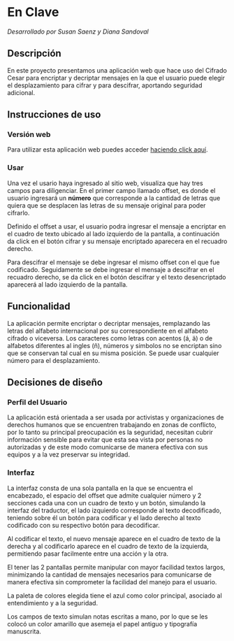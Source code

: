 # En Clave
_Desarrollado por Susan Saenz y Diana Sandoval_ 


## Descripción

En este proyecto presentamos una aplicación web que hace uso del Cifrado Cesar para encriptar y decriptar mensajes en la que el usuario puede elegir el desplazamiento para cifrar y para descifrar, aportando seguridad adicional.


## Instrucciones de uso 

### Versión web
Para utilizar esta aplicación web puedes acceder [haciendo click aquí](https://dsandovalm.github.io/BOG002-cipher/src/index.html). 

<!---### Descargar
Para usarla desde tu equipo, puedes descargar esta carpeta haciendo click en el botón **Code** y luego en **Download ZIP**.
Para abrir deberás descomprimir el _.zip_, entrar a la carpeta src y abrir el _index.html_, este automaticamente se abrirá con tu navegador predeterminado.---> 

### Usar

Una vez el usario haya ingresado al sitio web, visualiza que hay tres campos para diligenciar. En el primer campo llamado offset, es donde el usuario ingresará un **número** que corresponde a la cantidad de letras que quiera que se desplacen las letras de su mensaje original para poder cifrarlo. 

Definido el offset a usar, el usuario podra ingresar el mensaje a encriptar en el cuadro de texto ubicado al lado izquierdo de la pantalla, a continuación da click en el botón cifrar y su mensaje encriptado aparecera en el recuadro derecho.

Para descifrar el mensaje se debe ingresar el mismo offset con el que fue codificado. Seguidamente se debe ingresar el mensaje a descifrar en el recuadro derecho, se da click en el botón descifrar y el texto desencriptado aparecerá al lado izquierdo de la pantalla. 


## Funcionalidad

La aplicación permite encriptar o decriptar mensajes, remplazando las letras del alfabeto internacional por su correspondiente en el alfabeto cifrado o viceversa. Los caracteres como letras con acentos (á, ä) o de alfabetos diferentes al ingles (ñ), números y simbolos no se encriptan sino que se conservan tal cual en su misma posición. Se puede usar cualquier número para el desplazamiento.


## Decisiones de diseño

### Perfil del Usuario
La aplicación está orientada a ser usada por activistas y organizaciones de derechos humanos que se encuentren trabajando en zonas de conflicto, por lo tanto su principal preocupación es la seguridad, necesitan cubrir información sensible para evitar que esta sea vista por personas no autorizadas y de este modo comunicarse de manera efectiva con sus equipos y a la vez preservar su integridad.

### Interfaz 
La interfaz consta de una sola pantalla en la que se encuentra el encabezado, el espacio del offset que admite cualquier número y 2 secciones cada una con un cuadro de texto y un botón, simulando la interfaz del traductor, el lado izquierdo corresponde al texto decodificado, teniendo sobre él un botón para codificar y el lado derecho al texto codificado con su respectivo botón para decodificar. 

Al codificar el texto, el nuevo mensaje aparece en el cuadro de texto de la derecha y al codificarlo aparece en el cuadro de texto de la izquierda, permitiendo pasar facilmente entre una acción y la otra.

El tener las 2 pantallas permite manipular con mayor facilidad textos largos, minimizando la cantidad de mensajes necesarios para comunicarse de manera efectiva sin comprometer la facilidad del manejo para el usuario.

La paleta de colores elegida tiene el azul como color principal, asociado al entendimiento y a la seguridad.

Los campos de texto simulan notas escritas a mano, por lo que se les colocó un color amarillo que asemeja el papel antiguo y tipografía manuscrita.

